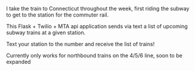 I take the train to Connecticut throughout the week, first riding the subway to get to the station for the commuter rail. 

This Flask + Twilio + MTA api application sends via text a list of upcoming subway trains at a given station. 

Text your station to the number and receive the list of trains!

Currently only works for northbound trains on the 4/5/6 line, soon to be expanded
